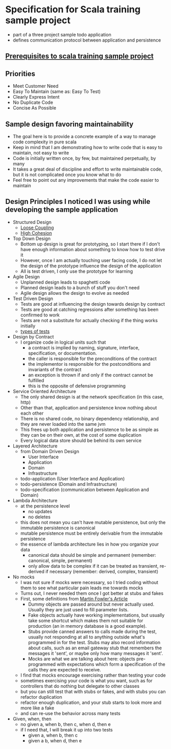 # Specification for Scala training sample project
- part of a three project sample todo application
- defines communication protocol between application and persistence

## [Prerequisites to scala training sample project](prerequisites.md)

## Priorities
- Meet Customer Need
- Easy To Maintain (same as: Easy To Test)
- Clearly Express Intent
- No Duplicate Code
- Concise As Possible

## Sample design favoring maintainability
- The goal here is to provide a concrete example of a way to manage code complexity in pure scala
- Keep in mind that I am demonstrating how to write code that is easy to maintain, not easy to write
- Code is initially written once, by few, but maintained perpetually, by many
- It takes a great deal of discipline and effort to write maintainable code, but it is not complicated once you know what to do
- Feel free to point out any improvements that make the code easier to maintain

## Design Principles I noticed I was using while developing the sample application
- Structured Design
    - [Loose Coupling](http://www.win.tue.nl/~wstomv/quotes/structured-design.html#6)
    - [High Cohesion](http://www.win.tue.nl/~wstomv/quotes/structured-design.html#7)
- Top Down Design
    - Bottom up design is great for prototyping, so I start there if I don't have enough information about something to know how to test drive it
    - However, once I am actually touching user facing code, I do not let the design of the prototype influence the design of the application
    - All is test driven, I only use the prototype for learning
- Agile Design
    - Unplanned design leads to spaghetti code
    - Planned design leads to a bunch of stuff you don't need
    - Agile design allows the design to evolve as needed
- Test Driven Design
    - Tests are good at influencing the design towards design by contract
    - Tests are good at catching regressions after something has been confirmed to work
    - Tests are not a substitute for actually checking if the thing works initially
    - [types of tests](http://seanshubin.com/types-of-tests.svg)
- Design by Contract
    - I organize code in logical units such that
        - a contract is implied by naming, signature, interface, specification, or documentation.
        - the caller is responsible for the preconditions of the contract
        - the implementor is responsible for the postconditions and invariants of the contract
        - an exception is thrown if and only if the contract cannot be fulfilled
        - this is the opposite of defensive programming
- Service Oriented Architecture
    - The only shared design is at the network specification (in this case, http)
    - Other than that, application and persistence know nothing about each other
    - There is no shared code, no binary dependency relationship, and they are never loaded into the same jvm
    - This frees up both application and persistence to be as simple as they can be on their own, at the cost of some duplication
    - Every logical data store should be behind its own service
- Layered Architecture
    - from Domain Driven Design
        - User Interface
        - Application
        - Domain
        - Infrastructure
    - todo-application (User Interface and Application)
    - todo-persistence (Domain and Infrastructure)
    - todo-specification (communication between Application and Domain)
- Lambda Architecture
    - at the persistence level
        - no updates
        - no deletes
    - this does not mean you can't have mutable persistence, but only the immutable persistence is canonical
    - mutable persistence must be entirely derivable from the immutable persistence
    - the essence of lambda architecture lies in how you organize your data
        - canonical data should be simple and permanent (remember: canonical, simple, permanent)
        - only allow data to be complex if it can be treated as transient, re-derived if necessary (remember: derived, complex, transient)
- No mocks
    - I was not sure if mocks were necessary, so I tried coding without them to see what particular pain leads me towards mocks
    - Turns out, I never needed them once I got better at stubs and fakes
    - First, some definitions from [Martin Fowler's Article](http://martinfowler.com/articles/mocksArentStubs.html)
        - Dummy objects are passed around but never actually used. Usually they are just used to fill parameter lists.
        - Fake objects actually have working implementations, but usually take some shortcut which makes them not suitable for production (an in memory database is a good example).
        - Stubs provide canned answers to calls made during the test, usually not responding at all to anything outside what's programmed in for the test. Stubs may also record information about calls, such as an email gateway stub that remembers the messages it 'sent', or maybe only how many messages it 'sent'.
        - Mocks are what we are talking about here: objects pre-programmed with expectations which form a specification of the calls they are expected to receive.
    - I find that mocks encourage exercising rather than testing your code
    - sometimes exercising your code is what you want, such as for controllers that do nothing but delegate to other classes
    - but you can still test that with stubs or fakes, and with stubs you can refactor duplication
    - refactor enough duplication, and your stub starts to look more and more like a fake
    - and can re-use the behavior across many tests
- Given, when, then
    - no given a, when b, then c, when d, then e
    - if I need that, I will break it up into two tests
        - given a, when b, then c
        - given a b, when d, then e
